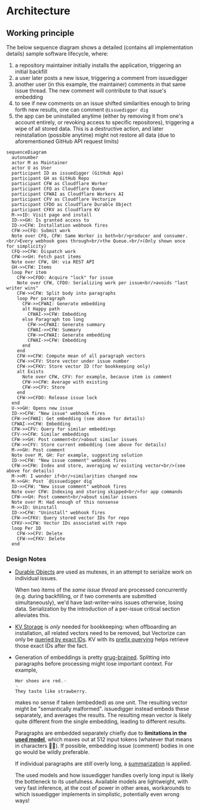 # Architecture

## Working principle

The below sequence diagram shows a detailed (contains all implementation details) sample
software lifecycle, where:

1. a repository maintainer initially installs the application, triggering an initial
   backfill
2. a user later posts a new issue, triggering a comment from issuedigger
3. another user (in this example, the maintainer) comments in that same issue thread.
   The new comment will contribute to that issue's embedding
4. to see if new comments on an issue shifted similarities enough to bring forth new
   results, one can comment `@issuedigger dig`
5. the app can be uninstalled anytime (either by removing it from one's account
   entirely, or revoking access to specific repositores), triggering a wipe of all
   stored data. This is a destructive action, and later reinstallation (possible
   anytime) might not restore all data (due to aforementioned GitHub API request limits)

```mermaid
sequenceDiagram
  autonumber
  actor M as Maintainer
  actor U as User
  participant ID as issuedigger (GitHub App)
  participant GH as GitHub Repo
  participant CFW as Cloudflare Worker
  participant CFQ as Cloudflare Queue
  participant CFWAI as Cloudflare Workers AI
  participant CFV as Cloudflare Vectorize
  participant CFDO as Cloudflare Durable Object
  participant CFKV as Cloudflare KV
  M->>ID: Visit page and install
  ID->>GH: Is granted access to
  ID->>CFW: Installation webhook fires
  CFW->>CFQ: Submit work
  Note over CFQ, CFW: Same Worker is both<br/>producer and consumer.<br/>Every webhook goes through<br/>the Queue.<br/>(Only shown once for simplicity)
  CFQ->>CFW: Dispatch work
  CFW->>GH: Fetch past items
  Note over CFW, GH: via REST API
  GH->>CFW: Items
  loop Per item
    CFW->>CFDO: Acquire "lock" for issue
    Note over CFW, CFDO: Serializing work per issue<br/>avoids "last writer wins"
    CFW->>CFW: Split body into paragraphs
    loop Per paragraph
      CFW->>CFWAI: Generate embedding
      alt Happy path
        CFWAI->>CFW: Embedding
      else Paragraph too long
        CFW->>CFWAI: Generate summary
        CFWAI->>CFW: Summary
        CFW->>CFWAI: Generate embedding
        CFWAI->>CFW: Embedding
      end
    end
    CFW->>CFW: Compute mean of all paragraph vectors
    CFW->>CFV: Store vector under issue number
    CFW->>CFKV: Store vector ID (for bookkeeping only)
    alt Exists
      Note over CFW, CFV: For example, because item is comment
      CFW->>CFW: Average with existing
      CFW->>CFV: Store
    end
    CFW->>CFDO: Release issue lock
  end
  U->>GH: Opens new issue
  ID->>CFW: "New issue" webhook fires
  CFW->>CFWAI: Get embedding (see above for details)
  CFWAI->>CFW: Embedding
  CFW->>CFV: Query for similar embeddings
  CFV->>CFW: Similar embeddings
  CFW->>GH: Post comment<br/>about similar issues
  CFW->>CFV: Store current embedding (see above for details)
  M->>GH: Post comment
  Note over M, GH: For example, suggesting solution
  ID->>CFW: "New issue comment" webhook fires
  CFW->>CFW: Index and store, averaging w/ existing vector<br/>(see above for details)
  M->>M: I wonder if<br/>similarities changed now
  M->>GH: Post `@issuedigger dig`
  ID->>CFW: "New issue comment" webhook fires
  Note over CFW: Indexing and storing skipped<br/>for app commands
  CFW->>GH: Post comment<br/>about similar issues
  Note over M: Had enough of this nonsense
  M->>ID: Uninstall
  ID->>CFW: "Uninstall" webhook fires
  CFW->>CFKV: Query stored vector IDs for repo
  CFKV->>CFW: Vector IDs associated with repo
  loop Per ID
    CFW->>CFV: Delete
    CFW->>CFKV: Delete
  end
```

### Design Notes

- [Durable Objects](https://developers.cloudflare.com/durable-objects/) are used as
  mutexes, in an attempt to serialize work on individual issues.

  When two items of the *same issue thread* are processed concurrently (e.g. during
  backfilling, or if two comments are submitted simultaneously), we'd have
  last-writer-wins issues otherwise, losing data. Serialization by the introduction of a
  per-issue critical section alleviates this.
- [KV Storage](https://developers.cloudflare.com/kv/) is *only* needed for bookkeeping:
  when offboarding an installation, all related vectors need to be removed, but
  Vectorize can only be [queried by exact
  IDs](https://developers.cloudflare.com/vectorize/reference/client-api/#get-vectors-by-id).
  KV with its [prefix
  querying](https://developers.cloudflare.com/kv/api/list-keys/#list-method) helps
  retrieve those exact IDs after the fact.
- Generation of embeddings is pretty [grug-brained](https://grugbrain.dev/). Splitting
  into paragraphs before processing might lose important context. For example,

  ```text
  Her shoes are red.␊
  ␊
  They taste like strawberry.
  ```

  makes no sense if taken (embedded) as one unit. The resulting vector might be
  "semantically malformed". issuedigger instead embeds these separately, and averages
  the results. The resulting mean vector is likely quite different from the single
  embedding, leading to different results.

  Paragraphs are embedded separately chiefly due to **limitations in the [used
  model](https://developers.cloudflare.com/workers-ai/models/bge-large-en-v1.5/)**,
  which maxes out at 512 input tokens (whatever that means in characters 🤷‍♀️). If
  possible, embedding issue (comment) bodies in one go would be wildly preferable.

  If individual paragraphs are *still* overly long, a
  [summarization](https://developers.cloudflare.com/workers-ai/models/#summarization) is
  applied.

  The used models and how issuedigger handles overly long input is likely the bottleneck
  to its usefulness. Available models are lightweight, with very fast inference, at the
  cost of power in other areas, workarounds to which issuedigger implements in
  simplistic, potentially even wrong ways!

